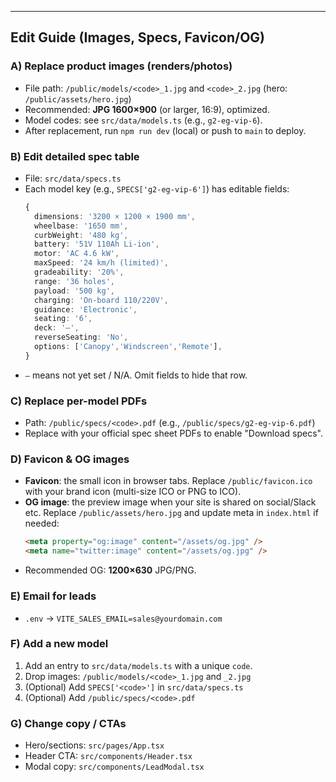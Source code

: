 

---
## Edit Guide (Images, Specs, Favicon/OG)

### A) Replace product images (renders/photos)
- File path: `/public/models/<code>_1.jpg` and `<code>_2.jpg` (hero: `/public/assets/hero.jpg`)
- Recommended: **JPG 1600×900** (or larger, 16:9), optimized.
- Model codes: see `src/data/models.ts` (e.g., `g2-eg-vip-6`).
- After replacement, run `npm run dev` (local) or push to `main` to deploy.

### B) Edit detailed spec table
- File: `src/data/specs.ts`
- Each model key (e.g., `SPECS['g2-eg-vip-6']`) has editable fields:
  ```ts
  {
    dimensions: '3200 × 1200 × 1900 mm',
    wheelbase: '1650 mm',
    curbWeight: '480 kg',
    battery: '51V 110Ah Li-ion',
    motor: 'AC 4.6 kW',
    maxSpeed: '24 km/h (limited)',
    gradeability: '20%',
    range: '36 holes',
    payload: '500 kg',
    charging: 'On-board 110/220V',
    guidance: 'Electronic',
    seating: '6',
    deck: '—',
    reverseSeating: 'No',
    options: ['Canopy','Windscreen','Remote'],
  }
  ```
- `—` means not yet set / N/A. Omit fields to hide that row.

### C) Replace per-model PDFs
- Path: `/public/specs/<code>.pdf` (e.g., `/public/specs/g2-eg-vip-6.pdf`)
- Replace with your official spec sheet PDFs to enable "Download specs".

### D) Favicon & OG images
- **Favicon**: the small icon in browser tabs. Replace `/public/favicon.ico` with your brand icon (multi-size ICO or PNG to ICO).
- **OG image**: the preview image when your site is shared on social/Slack etc. Replace `/public/assets/hero.jpg` and update meta in `index.html` if needed:
  ```html
  <meta property="og:image" content="/assets/og.jpg" />
  <meta name="twitter:image" content="/assets/og.jpg" />
  ```
- Recommended OG: **1200×630** JPG/PNG.

### E) Email for leads
- `.env` → `VITE_SALES_EMAIL=sales@yourdomain.com`

### F) Add a new model
1. Add an entry to `src/data/models.ts` with a unique `code`.
2. Drop images: `/public/models/<code>_1.jpg` and `_2.jpg`
3. (Optional) Add `SPECS['<code>']` in `src/data/specs.ts`
4. (Optional) Add `/public/specs/<code>.pdf`

### G) Change copy / CTAs
- Hero/sections: `src/pages/App.tsx`
- Header CTA: `src/components/Header.tsx`
- Modal copy: `src/components/LeadModal.tsx`

